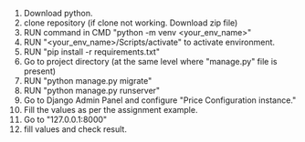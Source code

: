 1. Download python.
2. clone repository (if clone not working. Download zip file)
3. RUN command in CMD "python -m venv <your_env_name>"
4. RUN "<your_env_name>/Scripts/activate" to activate environment.
5. RUN "pip install -r requirements.txt"
6. Go to project directory (at the same level where "manage.py" file is present)
7. RUN "python manage.py migrate"
8. RUN "python manage.py runserver"
9. Go to Django Admin Panel and configure "Price Configuration instance."
10. Fill the values as per the assignment example.
11. Go to "127.0.0.1:8000"
12. fill values and check result.
